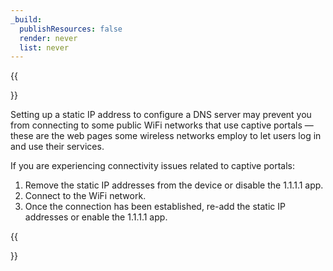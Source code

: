 ```yaml
---
_build:
  publishResources: false
  render: never
  list: never
---
```


{{<Aside type="note">}}

Setting up a static IP address to configure a DNS server may prevent you from connecting to some public WiFi networks that use captive portals — these are the web pages some wireless networks employ to let users log in and use their services. 

If you are experiencing connectivity issues related to captive portals:
1. Remove the static IP addresses from the device or disable the 1.1.1.1 app.
1. Connect to the WiFi network.
1. Once the connection has been established, re-add the static IP addresses or enable the 1.1.1.1 app.

{{</Aside>}}